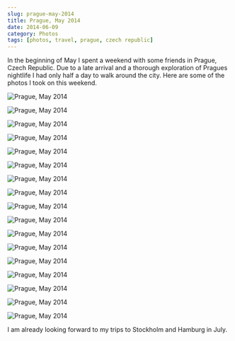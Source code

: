 ```yaml
---
slug: prague-may-2014
title: Prague, May 2014
date: 2014-06-09
category: Photos
tags: [photos, travel, prague, czech republic]
---
```


In the beginning of May I spent a weekend with some friends in Prague, Czech Republic. Due to a late arrival and a thorough exploration of Pragues nightlife I had only half a day to walk around the city. Here are some of the photos I took on this weekend.

![Prague, May 2014](IMG_6523.jpg)

![Prague, May 2014](IMG_6436.jpg)

![Prague, May 2014](IMG_6443.jpg)

![Prague, May 2014](IMG_6461.jpg)

![Prague, May 2014](IMG_6459.jpg)

![Prague, May 2014](IMG_6474.jpg)

![Prague, May 2014](IMG_6468.jpg)

![Prague, May 2014](IMG_6487.jpg)

![Prague, May 2014](IMG_6480.jpg)

![Prague, May 2014](IMG_6489.jpg)

![Prague, May 2014](IMG_6520.jpg)

![Prague, May 2014](IMG_6502.jpg)

![Prague, May 2014](IMG_6490.jpg)

![Prague, May 2014](IMG_6584.jpg)

![Prague, May 2014](IMG_6588.jpg)

![Prague, May 2014](IMG_6611.jpg)

![Prague, May 2014](IMG_6607.jpg)

I am already looking forward to my trips to Stockholm and Hamburg in July.

